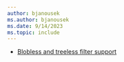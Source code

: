 ```yaml
---
author: bjanousek
ms.author: bjanousek
ms.date: 9/14/2023
ms.topic: include
---
```


- [Blobless and treeless filter support](#blobless-and-treeless-filter-support)
